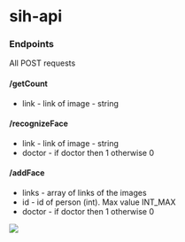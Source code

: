 # sih-api

### Endpoints

All POST requests

#### /getCount
<ul>
<li>link - link of image - string</li>
</ul>

#### /recognizeFace
<ul>
  <li>link - link of image - string</li>
  <li>doctor - if doctor then 1 otherwise 0 </li>
</ul>

#### /addFace
<ul>
  <li>links - array of links of the images</li>
  <li>id - id of person (int). Max value INT_MAX</li>
  <li>doctor - if doctor then 1 otherwise 0 </li>
</ul>

<img src="https://instagram.fixc1-4.fna.fbcdn.net/v/t51.2885-15/370890938_225708963769069_3141805798475889002_n.webp?stp=dst-jpg_e35&_nc_ht=instagram.fixc1-4.fna.fbcdn.net&_nc_cat=101&_nc_ohc=aptYw42tMJcAX_3o2_K&edm=AP_V10EBAAAA&ccb=7-5&oh=00_AfDp7jWhlo2cuXfN7KoCFy6TY4E6Q6WUhoVJx_CNWEiAlg&oe=650220AE&_nc_sid=2999b8">
